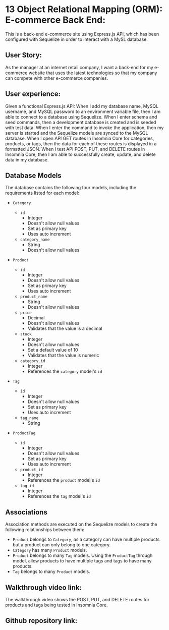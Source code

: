 # 13 Object Relational Mapping (ORM): E-commerce Back End:
This is a back-end e-commerce site using Express.js API, which has been configured with Sequelize in order to interact with a MySL database.

## User Story:
As the manager at an internet retail company, I want a back-end for my e-commerce website that uses the latest technologies so that my company can compete with other e-commerce companies.

## User experience:
Given a functional Express.js API:
When I add my database name, MySQL username, and MySQL password to an environment variable file, then I am able to connect to a database using Sequelize.
When I enter schema and seed commands, then a development database is created and is seeded with test data.
When I enter the command to invoke the application, then my server is started and the Sequelize models are synced to the MySQL database.
When I open API GET routes in Insomnia Core for categories, products, or tags, then the data for each of these routes is displayed in a formatted JSON.
When I test API POST, PUT, and DELETE routes in Insomnia Core, then I am able to successfully create, update, and delete data in my database.

## Database Models
The database contains the following four models, including the requirements listed for each model:

* `Category`
  * `id`
    * Integer
    * Doesn't allow null values
    * Set as primary key
    * Uses auto increment
  * `category_name`
    * String
    * Doesn't allow null values

* `Product`

  * `id`
    * Integer
    * Doesn't allow null values
    * Set as primary key
    * Uses auto increment
  * `product_name`
    * String
    * Doesn't allow null values
  * `price`
    * Decimal
    * Doesn't allow null values
    * Validates that the value is a decimal
  * `stock`
    * Integer
    * Doesn't allow null values
    * Set a default value of 10
    * Validates that the value is numeric
  * `category_id`
    * Integer
    * References the `category` model's `id` 

* `Tag`
  * `id`
    * Integer
    * Doesn't allow null values
    * Set as primary key
    * Uses auto increment
  * `tag_name`
    * String

* `ProductTag`
  * `id`
    * Integer
    * Doesn't allow null values
    * Set as primary key
    * Uses auto increment
  * `product_id`
    * Integer
    * References the `product` model's `id`
  * `tag_id`
    * Integer
    * References the `tag` model's `id`

## Associations
Association methods are executed on the Sequelize models to create the following relationships between them:

* `Product` belongs to `Category`, as a category can have multiple products but a product can only belong to one category.
* `Category` has many `Product` models.
* `Product` belongs to many `Tag` models. Using the `ProductTag` through model, allow products to have multiple tags and tags to have many products.
* `Tag` belongs to many `Product` models.


## Walkthrough video link:
The walkthrough video shows the POST, PUT, and DELETE routes for products and tags being tested in Insomnia Core.


## Github repository link:

